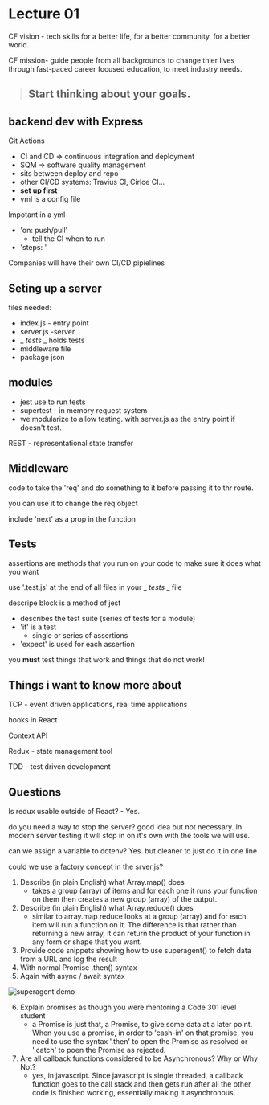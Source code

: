 
# Lecture 01

CF vision - tech skills for a better life, for a better community, for a better world. 

CF mission- guide people from all backgrounds to change thier lives through fast-paced career focused education, to meet industry needs. 

> ## **Start thinking about your goals.**

## backend dev with Express

Git Actions
- CI and CD => continuous integration and deployment
- SQM => software quality management
- sits between deploy and repo
- other CI/CD systems: Travius CI, Cirlce CI...
- **set up first**
- yml is a config file

Impotant in a yml
- 'on: push/pull'
    - tell the CI when to run
- 'steps: '

Companies will have their own CI/CD pipielines

## Seting up a server
files needed: 
- index.js - entry point
- server.js -server
- _ _tests_ _  holds tests
- middleware file
- package json

## modules
- jest use to run tests
- supertest - in memory request system
- we modularize to allow testing. with server.js as the entry point if doesn't test.
 


REST - representational state transfer

## Middleware
code to take the 'req' and do something to it before passing it to thr route. 

you can use it to change the req object

include 'next' as a prop in the function

## Tests
assertions are methods that you run on your code to make sure it does what you want

use '.test.js' at the end of all files in your _ _tests_ _ file

descripe block is a method of jest
- describes the test suite (series of tests for a module)
- 'it' is a test
    - single or series of assertions
- 'expect' is used for each assertion

you **must** test things that work and things that do not work!


## Things i want to know more about 

TCP - event driven applications, real time applications

hooks in React

Context API

Redux - state management tool

TDD - test driven development



## Questions

Is redux usable outside of React? - Yes.

do you need a way to stop the server? good idea but not necessary. In modern server testing it will stop in on it's own with the tools we will use. 

can we assign a variable to dotenv? Yes. but cleaner to just do it in one line

could we use a factory concept in the srver.js?

1. Describe (in plain English) what Array.map() does
    - takes a group (array) of items and for each one it runs your function on them then creates a new group (array) of the output. 
2. Describe (in plain English) what Array.reduce() does
    - similar to array.map reduce looks at a group (array) and for each item will run a function on it. The difference is that rather than returning a new array, it can return the product of your function in any form or shape that you want.
3. Provide code snippets showing how to use superagent() to fetch data from a URL and log the result
4. With normal Promise .then() syntax
5. Again with async / await syntax


![superagent demo](https://user-images.githubusercontent.com/81482156/129644852-32ffa4cb-44e7-4a0b-a2f0-827ee5f22dbf.PNG)


6. Explain promises as though you were mentoring a Code 301 level student
    - a Promise is just that, a Promise, to give some data at a later point. When you use a promise, in order to 'cash-in' on that promise, you need to use the syntax '.then' to open the Promise as resolved or '.catch' to poen the Promise as rejected. 
7. Are all callback functions considered to be Asynchronous? Why or Why Not?
    - yes, in javascript. Since javascript is single threaded, a callback function goes to the call stack and then gets run after all the other code is finished working, essentially making it asynchronous. 
